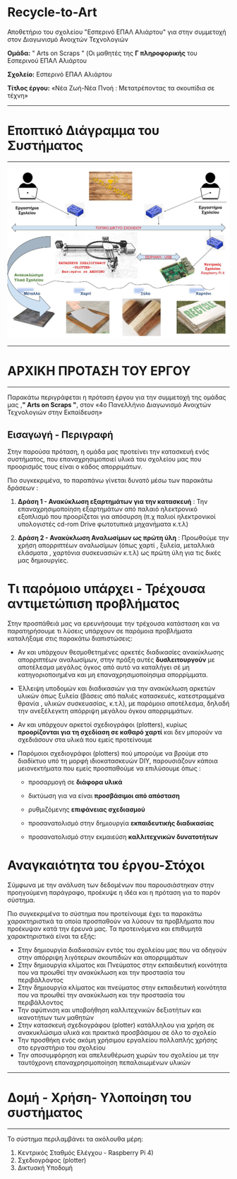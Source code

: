 # Recycle-to-Art
Αποθετήριο του σχολείου "Εσπερινό ΕΠΑΛ Αλιάρτου" για στην συμμετοχή στον Διαγωνισμό Ανοιχτών Τεχνολογιών

**Ομάδα:**  " Arts on Scraps " (Οι μαθητές της **Γ πληροφορικής** του Εσπερινού ΕΠΑΛ Αλιάρτου 

**Σχολείο:** Εσπερινό ΕΠΑΛ Αλιάρτου

**Τίτλος έργου:** «Νέα Ζωή-Νέα Πνοή : Μετατρέποντας τα σκουπίδια σε τέχνη»

______

# Εποπτικό Διάγραμμα του Συστήματος

___

![Εποπτικό Διαγραμμα του Συστήματος](images/BLOCK-Diagram-ELLAK-1-arts-on-scraps-1.jpg)

______

# ΑΡΧΙΚΗ ΠΡΟΤΑΣΗ ΤΟΥ ΕΡΓΟΥ

___

Παρακάτω περιγράφεται η πρόταση έργου για την συμμετοχή της ομάδας μας ,**" Arts on Scraps "**, στον «4ο Πανελλήνιο Διαγωνισμό Ανοιχτών Τεχνολογιών στην Εκπαίδευση»

## Εισαγωγή - Περιγραφή

Στην παρούσα πρόταση, η ομάδα μας προτείνει την κατασκευή ενός συστήματος, που επαναχρησιμοποιεί  υλικά του σχολείου μας που προορισμός τους είναι ο κάδος απορριμάτων.

Πιο συγκεκριμένα, το παραπάνω γίνεται δυνατό μέσω των παρακάτω δράσεων :

 1. **Δράση 1 -  Ανακύκλωση εξαρτημάτων για την κατασκευή**  : Την επαναχρησιμοποίηση εξαρτημάτων από  παλαιό ηλεκτρονικό εξοπλισμό που προορίζεται για  απόσυρση (π.χ  παλιοί ηλεκτρονικοί υπολογιστές cd-rom Drive φωτοτυπικά μηχανήματα  κ.τ.λ)

2.  **Δράση 2 -  Ανακύκλωση Αναλωσίμων ως πρώτη ύλη**  : Προωθούμε την χρήση  απορριπτέων αναλωσίμων (όπως  χαρτί ,  ξυλεία,   μεταλλικά ελάσματα , χαρτόνια  συσκευασιών  κ.τ.λ)  ως πρώτη ύλη για τις δικές μας δημιουργίες.


# Τι παρόμοιο υπάρχει - Τρέχουσα αντιμετώπιση προβλήματος

Στην προσπάθειά μας να ερευνήσουμε την τρέχουσα κατάσταση και να παρατηρήσουμε τι λύσεις υπάρχουν σε παρόμοια προβλήματα καταλήξαμε στις παρακάτω διαπιστώσεις:

- Αν και υπάρχουν θεσμοθετημένες  αρκετές  διαδικασίες ανακύκλωσης απορριπτέων αναλωσίμων,  στην πράξη αυτές **δυσλειτουργούν** με αποτέλεσμα μεγάλος όγκος από αυτό να καταλήγει σέ μη κατηγοριοποιημένα και μη επαναχρησιμοποίησιμα απορρίμματα.
- Έλλειψη υποδομών και διαδικασιών για την ανακύκλωση αρκετών υλικών όπως ξυλεία (βάσεις από παλιές κατασκευές,  κατεστραμμένα θρανία , υλικών συσκευασίας, κ.τ.λ),  με παρόμοιο αποτέλεσμα,  δηλαδή την ανεξέλεγκτη απόρριψη μεγάλου όγκου απορριμμάτων.
- Αν και υπάρχουν αρκετοί  σχεδιoγράφοι (plotters),  κυρίως **προορίζονται για τη σχεδίαση σε καθαρό  χαρτί** και δεν μπορούν να σχεδιάσουν στα υλικά που εμείς προτείνουμε
- Παρόμοιοι  σχεδιoγράφοι (plotters)  πού μπορούμε να βρούμε στο διαδίκτυο υπό τη μορφή ιδιοκατασκευών DIY,  παρουσιάζουν κάποια μειονεκτήματα που εμείς προσπαθούμε να επιλύσουμε όπως :

 	- προσαρμογή σε **διάφορα υλικά**

	- δικτύωση για να είναι **προσβάσιμοι από απόσταση**
	-  ρυθμιζόμενης **επιφάνειας σχεδιασμού**

	-  προσανατολισμό στην δημιουργία **εκπαιδευτικής διαδικασίας**

	-  προσανατολισμό στην  εκμαιεύση  **καλλιτεχνικών δυνατοτήτων**

# Αναγκαιότητα του έργου-Στόχοι

Σύμφωνα με την ανάλυση των δεδομένων που παρουσιάστηκαν στην προηγούμενη παράγραφο, προέκυψε η ιδέα και η πρόταση για το παρόν σύστημα.

Πιο συγκεκριμένα το σύστημα που προτείνουμε έχει τα παρακάτω χαρακτηριστικά τα οποία προσπαθούν να λύσουν τα προβλήματα που προέκυψαν κατά την έρευνά μας. Τα προτεινόμενα και επιθυμητά χαρακτηριστικά είναι τα εξής:

 - Στην δημιουργία διαδικασιών εντός του σχολείου μας που να οδηγούν στην απόρριψη λιγότερων σκουπιδιών  και απορριμμάτων
 - Στην δημιουργία  κλίματος και Πνεύματος στην εκπαιδευτική κοινότητα που να προωθεί την ανακύκλωση και την προστασία του περιβάλλοντος
 - Στην δημιουργία  κλίματος και πνεύματος στην εκπαιδευτική κοινότητα που να προωθεί την ανακύκλωση και την προστασία του περιβάλλοντος
 - Την αφύπνιση και υποβοήθηση καλλιτεχνικών δεξιοτήτων και ικανοτήτων των μαθητών 
 - Στην κατασκευή σχεδιoγράφου (plotter)  κατάλληλου για χρήση σε  ανακυκλώσιμα υλικά  και  πρακτικά προσβάσιμου  σε όλο το σχολείο
 - Την προσθήκη ενός ακόμη χρήσιμου εργαλείου πολλαπλής χρήσης στο εργαστήριο του σχολείου
 - Την αποσυμφόρηση  και απελευθέρωση χωρών του σχολείου με την ταυτόχρονη επαναχρησιμοποίηση πεπαλαιωμένων υλικών

 

---

# Δομή - Χρήση- Υλοποίηση του συστήματος

---

Το σύστημα περιλαμβάνει τα ακόλουθα μέρη:

1. Κεντρικός Σταθμός Ελέγχου - Raspberry Pi 4)
2. Σχεδιoγράφος (plotter)
3. Δικτυακή Υποδομή